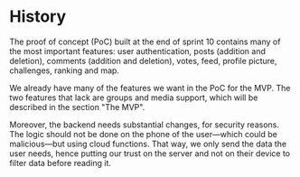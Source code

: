 # History

The proof of concept (PoC) built at the end of sprint 10 contains many of the most important features: user authentication, posts (addition and deletion), comments (addition and deletion), votes, feed, profile picture, challenges, ranking and map.

We already have many of the features we want in the PoC for the MVP. The two features that lack are groups and media support, which will be described in the section "The MVP".

Moreover, the backend needs substantial changes, for security reasons. The logic should not be done on the phone of the user—which could be malicious—but using cloud functions. That way, we only send the data the user needs, hence putting our trust on the server and not on their device to filter data before reading it.
